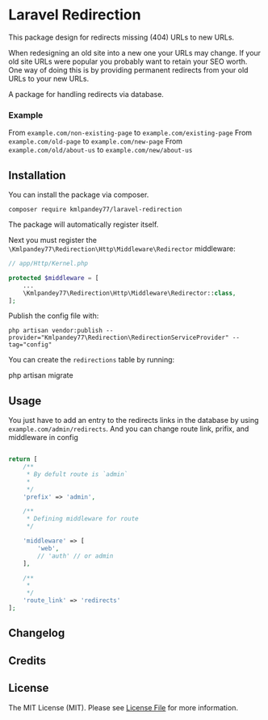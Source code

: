 # Laravel Redirection

This package design for redirects missing (404) URLs to new URLs.

When redesigning an old site into a new one your URLs may change. If your old site URLs were popular you probably want to retain your SEO worth. One way of doing this is by providing permanent redirects from your old URLs to your new URLs.

A package for handling redirects via database.


### Example
From `example.com/non-existing-page` to `example.com/existing-page`
From `example.com/old-page` to `example.com/new-page`
From `example.com/old/about-us` to `example.com/new/about-us`


## Installation
You can install the package via composer.

`composer require kmlpandey77/laravel-redirection`

The package will automatically register itself.

Next you must register the `\Kmlpandey77\Redirection\Http\Middleware\Redirector` middleware:


```php
// app/Http/Kernel.php

protected $middleware = [
    ...
    \Kmlpandey77\Redirection\Http\Middleware\Redirector::class,
];
```

Publish the config file with:

`php artisan vendor:publish --provider="Kmlpandey77\Redirection\RedirectionServiceProvider" --tag="config"`

You can create the `redirections` table by running:

php artisan migrate

## Usage
You just have to add an entry to the redirects links in the database by using `example.com/admin/redirects`. And you can change route link, prifix, and middleware in config

```php

return [
    /**
     * By defult route is `admin`
     *
     */
    'prefix' => 'admin',

    /**
     * Defining middleware for route
     */

    'middleware' => [
        'web',
        // 'auth' // or admin
    ],

    /**
     *
     */
    'route_link' => 'redirects'
];

```

## Changelog

## Credits

## License

The MIT License (MIT). Please see [License File](LICENSE.md) for more information.

